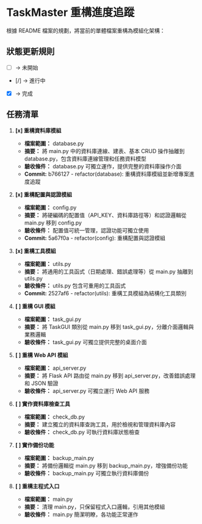 # TaskMaster 重構進度追蹤

根據 README 檔案的規劃，將當前的單體檔案重構為模組化架構：

## 狀態更新規則
- [ ] → 未開始
- [/] → 進行中
- [x] → 完成

## 任務清單

1. **[x] 重構資料庫模組**
   - **檔案範圍：** database.py
   - **摘要：** 將 main.py 中的資料庫連線、建表、基本 CRUD 操作抽離到 database.py，包含資料庫連線管理和任務資料模型
   - **驗收條件：** database.py 可獨立運作，提供完整的資料庫操作介面
   - **Commit:** b766127 - refactor(database): 重構資料庫模組並新增專案進度追蹤

2. **[x] 重構配置與認證模組**
   - **檔案範圍：** config.py
   - **摘要：** 將硬編碼的配置值（API_KEY、資料庫路徑等）和認證邏輯從 main.py 移到 config.py
   - **驗收條件：** 配置值可統一管理，認證功能可獨立使用
   - **Commit:** 5a67f0a - refactor(config): 重構配置與認證模組

3. **[x] 重構工具模組**
   - **檔案範圍：** utils.py
   - **摘要：** 將通用的工具函式（日期處理、錯誤處理等）從 main.py 抽離到 utils.py
   - **驗收條件：** utils.py 包含可重用的工具函式
   - **Commit:** 2527af6 - refactor(utils): 重構工具模組為結構化工具類別

4. **[ ] 重構 GUI 模組**
   - **檔案範圍：** task_gui.py
   - **摘要：** 將 TaskGUI 類別從 main.py 移到 task_gui.py，分離介面邏輯與業務邏輯
   - **驗收條件：** task_gui.py 可獨立提供完整的桌面介面

5. **[ ] 重構 Web API 模組**
   - **檔案範圍：** api_server.py
   - **摘要：** 將 Flask API 路由從 main.py 移到 api_server.py，改善錯誤處理和 JSON 驗證
   - **驗收條件：** api_server.py 可獨立運行 Web API 服務

6. **[ ] 實作資料庫檢查工具**
   - **檔案範圍：** check_db.py
   - **摘要：** 建立獨立的資料庫查詢工具，用於檢視和管理資料庫內容
   - **驗收條件：** check_db.py 可執行資料庫狀態檢查

7. **[ ] 實作備份功能**
   - **檔案範圍：** backup_main.py
   - **摘要：** 將備份邏輯從 main.py 移到 backup_main.py，增強備份功能
   - **驗收條件：** backup_main.py 可獨立執行資料庫備份

8. **[ ] 重構主程式入口**
   - **檔案範圍：** main.py
   - **摘要：** 清理 main.py，只保留程式入口邏輯，引用其他模組
   - **驗收條件：** main.py 簡潔明瞭，各功能正常運作

